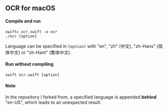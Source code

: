 ## OCR for macOS

#### Compile and run

```
swiftc ocr.swift -o ocr
./ocr [option]
```
Language can be specified in `[option]` with "en", "zh" (中文), "zh-Hans" (简体中文) or "zh-Hant" (繁体中文).

#### Run without compiling

```
swift ocr.swift [option]
```

#### Note

In the repository I forked from, a specified language is appended **behind** "en-US", which leads to an unexpected result.

